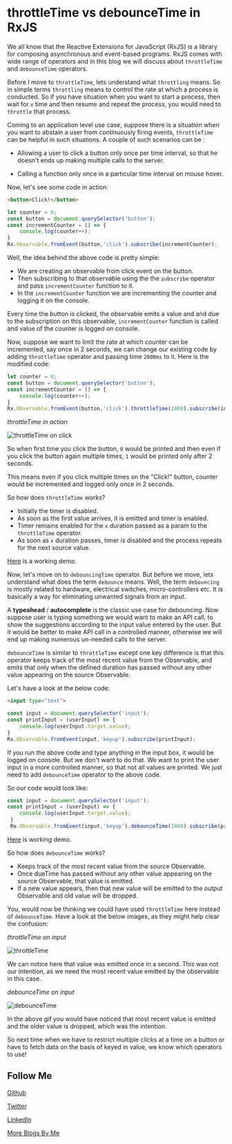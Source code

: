 # throttleTime vs debounceTime in RxJS

We all know that the Reactive Extensions for JavaScript (RxJS) is a library for composing asynchronous and event-based programs. RxJS comes with wide range of operators and in this blog we will discuss about `throttleTime` and `debounceTime` operators.

Before I move to `throttleTime`, lets understand what `throttling` means. So in simple terms `throttling` means to control the rate at which a process is conducted. So if you have situation when you want to start a process, then wait for `x` time and then resume and repeat the process, you would need to `throttle` that process.

Coming to an application level use case, suppose there is a situation when you want to abstain a user from continuously firing events, `throttleTime` can be helpful in such situations. A couple of such scenarios can be :

* Allowing a user to click a button only once per time interval, so that he doesn't ends up making multiple calls to the server.

* Calling a function only once in a particular time interval on mouse hover.

Now, let's see some code in action:

```HTML
<button>Click!</button>
```

```Javascript
let counter = 0;
const button = document.querySelector('button');
const incrementCounter = () => {
	console.log(counter++);
}
Rx.Observable.fromEvent(button,'click').subscribe(incrementCounter);
```

Well, the idea behind the above code is pretty simple:

* We are creating an observable from click event on the button.
* Then subscribing to that observable using the the `subscribe` operator and pass `incrementCounter` function to it.
* In the `incrementCounter` function we are incrementing the counter and logging it on the console.

Every time the button is clicked, the observable emits a value and and due to the subscription on this observable, `incrementCounter` function is called and value of the counter is logged on console.

Now, suppose we want to limit the rate at which counter can be incremented, say once in 2 seconds, we can change our existing code by adding `throttleTime` operator and passing time `2000ms` to it. Here is the modified code:


```Javascript
let counter = 0;
const button = document.querySelector('button');
const incrementCounter = () => {
	console.log(counter++);
}
Rx.Observable.fromEvent(button,'click').throttleTime(2000).subscribe(incrementCounter);
```

*throttleTime in action*

![throttleTime on click](https://raw.githubusercontent.com/NamitaMalik/throttleTime-vs-debounceTime-in-RxJS/master/throttleTime_on_click.gif)


So when first time you click the button, `0` would be printed and then even if you click the button again multiple times, `1` would be printed only after 2 seconds.

This means even if you click multiple times on the "Click!" button, counter would be incremented and logged only once in 2 seconds.

So how does `throttleTime` works?

* Initially the timer is disabled.
* As soon as the first value arrives, it is emitted and timer is enabled.
* Timer remains enabled for the `x` duration passed as a param to the `throttleTime` operator.
* As soon as `x` duration passes, timer is disabled and the process repeats for the next source value.

[Here](https://jsfiddle.net/namita1990/4L9212x7/23/) is a working demo.

Now, let's move on to `debouncingTime` operator. But before we move, lets understand what does the term `debounce` means. Well, the term `debouncing` is mostly related to hardware, electrical switches, micro-controllers etc. It is basically a way for eliminating unwanted signals from an input.

A **typeahead** / **autocomplete** is the classic use case for debouncing. Now suppose user is typing something we would want to make an API call, to show the suggestions according to the input value entered by the user. But it would be better to make API call in a controlled manner, otherwise we will end up making numerous un-needed calls to the server. 

`debounceTime` is similar to `throttleTime` except one key difference is that this operator keeps track of the most recent value from the Observable, and emits that only when the defined duration has passed without any other value appearing on the source Observable.

Let's have a look at the below code:

```HTML
<input type="text">
```

```Javascript
const input = document.querySelector('input');
const printInput = (userInput) => {
	console.log(userInput.target.value);
}
Rx.Observable.fromEvent(input,'keyup').subscribe(printInput);
```

If you run the above code and type anything in the input box, it would be logged on console. But we don't want to do that. We want to print the user input in a more controlled manner, so that not all values are printed.
We just need to add `debounceTime` operator to the above code.

So our code would look like:

```Javascript
const input = document.querySelector('input');
const printInput = (userInput) => {
	console.log(userInput.target.value);
 }
 Rx.Observable.fromEvent(input,'keyup').debounceTime(1000).subscribe(printInput);
 ```

[Here](https://jsfiddle.net/namita1990/ynL6hhh0/) is working demo.

So how does `debounceTime` works?

* Keeps track of the most recent value from the source Observable.
* Once dueTime has passed without any other value appearing on the source Observable, that value is emitted.
* If a new value appears, then that new value will be emitted to the output Observable and old value will be dropped.

You, would now be thinking we could have used `throttleTime` here instead of `debounceTime`. Have a look at the below
images, as they might help clear the confusion:

*throttleTime on input*

![throttleTime](https://raw.githubusercontent.com/NamitaMalik/throttleTime-vs-debounceTime-in-RxJS/master/throttleTime.gif)

We can notice here that value was emitted once in a second. This was not our intention,
as we need the most recent value emitted by the observable in this case.

*debounceTime on input*

![debounceTime](https://raw.githubusercontent.com/NamitaMalik/throttleTime-vs-debounceTime-in-RxJS/master/debunceTime.gif)

In the above gif you would have noticed that most recent value is emitted
and the older value is dropped, which was the intention.

So next time when we have to restrict multiple clicks at a time on a button
or have to fetch data on the basis of keyed in value, we know which operators
to use!

Follow Me
---
[Github](https://github.com/NamitaMalik)

[Twitter](https://twitter.com/namita13_04)

[LinkedIn](https://in.linkedin.com/in/namita-malik-a7885b23)

[More Blogs By Me](https://namitamalik.github.io/)